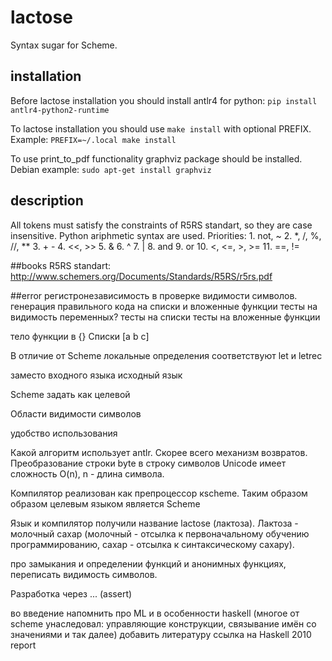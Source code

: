 # lactose
Syntax sugar for Scheme.

## installation
Before lactose installation you should install antlr4 for python:
`pip install antlr4-python2-runtime`

To lactose installation you should use `make install` with optional PREFIX.
Example: `PREFIX=~/.local make install`

To use print_to_pdf functionality graphviz package should be installed.
Debian example: `sudo apt-get install graphviz`

## description
All tokens must satisfy the constraints of R5RS standart, so they are case insensitive.
Python ariphmetic syntax are used. 
Priorities:
    1. not, ~
    2. *, /, %, //, **
    3. + -
    4. <<, >>
    5. &
    6. ^
    7. |
    8. and
    9. or
    10. <, <=, >, >=
    11. ==, !=


##books
R5RS standart: http://www.schemers.org/Documents/Standards/R5RS/r5rs.pdf

##error
регистронезависимость в проверке видимости символов.
генерация правильного кода на списки и вложенные функции
тесты на видимость переменных? 
тесты на списки
тесты на вложенные функции

тело функции в {}
Списки [a b c]

В отличие от Scheme локальные определения соответствуют let и letrec

заместо входного языка исходный язык

Scheme задать как целевой

Области видимости символов

удобство использования

Какой алгоритм использует antlr.
Скорее всего механизм возвратов.
Преобразование строки byte в строку символов Unicode имеет сложность O(n), n - длина символа.

Компилятор реализован как препроцессор кscheme. Таким образом образом целевым языком является Scheme

Язык и компилятор получили название lactose (лактоза). Лактоза - молочный сахар (молочный - отсылка к первоначальному обучению программированию, сахар - отсылка к синтаксическому сахару).

про замыкания и определении функций и анонимных функциях, переписать видимость символов.

Разработка через ... (assert)

во введение напомнить про ML и в особенности haskell (многое от scheme унаследовал: управляющие конструкции, связывание имён со значениями и так далее)
добавить литературу ссылка на Haskell 2010 report